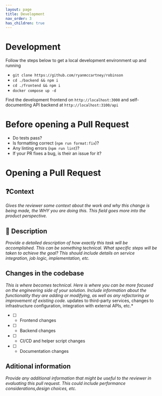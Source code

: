 ```yaml
---
layout: page
title: Development
nav_order: 3
has_children: true
---
```


# Development

Follow the steps below to get a local development environment up and running 

-   `git clone https://github.com/ryanmccartney/robinson`
-   `cd ./backend && npm i`
-   `cd ./frontend && npm i`
-   `docker compose up -d`

Find the development frontend on `http://localhost:3000` and self-documenting API backend at `http://localhost:3100/api`

# Before opening a Pull Request

* Do tests pass?
* Is formatting correct (`npm run format:fix`)?
* Any linting errors (`npm run lint`)?
* If your PR fixes a bug, is their an issue for it?

# Opening a Pull Request

## ❓Context
*Gives the reviewer some context about the work and why this change is being made, the WHY you are doing this. This field goes more into the product perspective.*

## 📖 Description
*Provide a detailed description of how exactly this task will be accomplished. This can be something technical. What specific steps will be taken to achieve the goal? This should include details on service integration, job logic, implementation, etc.*

## Changes in the codebase
*This is where becomes technical. Here is where you can be more focused on the engineering side of your solution. Include information about the functionality they are adding or modifying, as well as any refactoring or improvement of existing code.*
 updates to third-party services, changes to infrastructure configuration, integration with external APIs, etc.*

 * [ ] - Frontend changes
 * [ ] - Backend changes
 * [ ] - CI/CD and helper script changes
 * [ ] - Documentation changes

## Aditional information
*Provide any additional information that might be useful to the reviewer in evaluating this pull request. This could include performance considerations,design choices, etc.*
